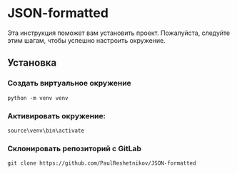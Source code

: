 # JSON-formatted
Эта инструкция поможет вам установить проект. Пожалуйста, следуйте этим шагам, чтобы успешно настроить окружение.

## Установка
### Создать виртуальное окружение
```shell
python -m venv venv
```

### Активировать окружение:
```shell
source\venv\bin\activate
```
### Склонировать репозиторий с GitLab
```shell
git clone https://github.com/PaulReshetnikov/JSON-formatted
```
